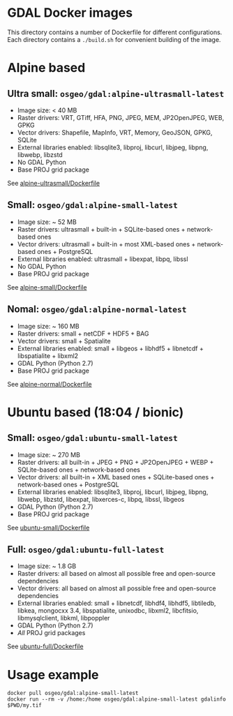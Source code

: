 GDAL Docker images
==================

This directory contains a number of Dockerfile for different configurations.
Each directory contains a `./build.sh` for convenient building of the image.

# Alpine based

## Ultra small: `osgeo/gdal:alpine-ultrasmall-latest`

* Image size: < 40 MB
* Raster drivers: VRT, GTiff, HFA, PNG, JPEG, MEM, JP2OpenJPEG, WEB, GPKG
* Vector drivers: Shapefile, MapInfo, VRT, Memory, GeoJSON, GPKG, SQLite
* External libraries enabled: libsqlite3, libproj, libcurl, libjpeg, libpng, libwebp, libzstd
* No GDAL Python
* Base PROJ grid package

See [alpine-ultrasmall/Dockerfile](alpine-ultrasmall/Dockerfile)

## Small: `osgeo/gdal:alpine-small-latest`

* Image size: ~ 52 MB
* Raster drivers: ultrasmall + built-in + SQLite-based ones + network-based ones
* Vector drivers: ultrasmall + built-in + most XML-based ones + network-based ones + PostgreSQL
* External libraries enabled: ultrasmall + libexpat, libpq, libssl
* No GDAL Python
* Base PROJ grid package

See [alpine-small/Dockerfile](alpine-small/Dockerfile)

## Nomal: `osgeo/gdal:alpine-normal-latest`

* Image size: ~ 160 MB
* Raster drivers: small + netCDF + HDF5 + BAG
* Vector drivers: small + Spatialite
* External libraries enabled: small + libgeos + libhdf5 + libnetcdf + libspatialite + libxml2
* GDAL Python (Python 2.7)
* Base PROJ grid package

See [alpine-normal/Dockerfile](alpine-normal/Dockerfile)

# Ubuntu based (18:04 / bionic)

## Small: `osgeo/gdal:ubuntu-small-latest`

* Image size: ~ 270 MB
* Raster drivers: all built-in + JPEG + PNG + JP2OpenJPEG + WEBP + SQLite-based ones + network-based ones
* Vector drivers: all built-in + XML based ones + SQLite-based ones + network-based ones + PostgreSQL
* External libraries enabled: libsqlite3, libproj, libcurl, libjpeg, libpng, libwebp, libzstd, libexpat, libxerces-c, libpq, libssl, libgeos
* GDAL Python (Python 2.7)
* Base PROJ grid package

See [ubuntu-small/Dockerfile](ubuntu-small/Dockerfile)

## Full: `osgeo/gdal:ubuntu-full-latest`

* Image size: ~ 1.8 GB
* Raster drivers: all based on almost all possible free and open-source dependencies
* Vector drivers: all based on almost all possible free and open-source dependencies
* External libraries enabled: small + libnetcdf, libhdf4, libhdf5, libtiledb, libkea, mongocxx 3.4, libspatialite, unixodbc, libxml2, libcfitsio, libmysqlclient, libkml, libpoppler
* GDAL Python (Python 2.7)
* *All* PROJ grid packages

See [ubuntu-full/Dockerfile](ubuntu-full/Dockerfile)


# Usage example

```shell
docker pull osgeo/gdal:alpine-small-latest
docker run --rm -v /home:/home osgeo/gdal:alpine-small-latest gdalinfo $PWD/my.tif
```
